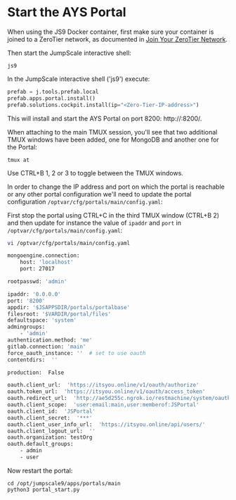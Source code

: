 # Start the AYS Portal

When using the JS9 Docker container, first make sure your container is joined to a ZeroTier network, as documented in [Join Your ZeroTier Network](zt.md).

Then start the JumpScale interactive shell:
```shell
js9
```

In the JumpScale interactive shell ('js9') execute:
```python
prefab = j.tools.prefab.local
prefab.apps.portal.install()
prefab.solutions.cockpit.install(ip="<Zero-Tier-IP-address>")
```

This will install and start the AYS Portal on port 8200: http://<Zero-Tier-IP-address>:8200/.

When attaching to the main TMUX session, you'll see that two additional TMUX windows have been added, one for MongoDB and another one for the Portal:
```
tmux at
```

Use CTRL+B 1, 2 or 3 to toggle between the TMUX windows.

In order to change the IP address and port on which the portal is reachable or any other portal configuration we'll need to update the portal configuration `/optvar/cfg/portals/main/config.yaml`:

First stop the portal using CTRL+C in the third TMUX window (CTRL+B 2) and then update for instance the value of `ipaddr` and `port` in `/optvar/cfg/portals/main/config.yaml`:


```bash
vi /optvar/cfg/portals/main/config.yaml

mongoengine.connection:
    host: 'localhost'
    port: 27017

rootpasswd: 'admin'

ipaddr: '0.0.0.0'
port: '8200'
appdir: '$JSAPPSDIR/portals/portalbase'
filesroot: '$VARDIR/portal/files'
defaultspace: 'system'
admingroups:
    - 'admin'
authentication.method: 'me'
gitlab.connection: 'main'
force_oauth_instance: ''  # set to use oauth
contentdirs:  ''

production:  False

oauth.client_url:  'https://itsyou.online/v1/oauth/authorize'
oauth.token_url:  'https://itsyou.online/v1/oauth/access_token'
oauth.redirect_url:  'http://ae5d255c.ngrok.io/restmachine/system/oauth/authorize'
oauth.client_scope:  'user:email:main,user:memberof:JSPortal'
oauth.client_id:  'JSPortal'
oauth.client_secret:  '***'
oauth.client_user_info_url:  'https://itsyou.online/api/users/'
oauth.client_logout_url:  ''
oauth.organization: testOrg
oauth.default_groups:
    - admin
    - user
```

Now restart the portal:
```shell
cd /opt/jumpscale9/apps/portals/main
python3 portal_start.py
```
